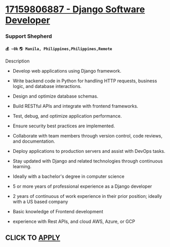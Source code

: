 # [17159806887 - Django Software Developer](https://www.remotewlb.com/apply/17159806887-django-software-developer)  
### Support Shepherd  
#### `💰 ~0k` `🌎 Manila, Philippines,Philippines,Remote`  

Description

  * Develop web applications using Django framework.
  * Write backend code in Python for handling HTTP requests, business logic, and database interactions.
  * Design and optimize database schemas.
  * Build RESTful APIs and integrate with frontend frameworks.
  * Test, debug, and optimize application performance.
  * Ensure security best practices are implemented.
  * Collaborate with team members through version control, code reviews, and documentation.
  * Deploy applications to production servers and assist with DevOps tasks.
  * Stay updated with Django and related technologies through continuous learning.

  * Ideally with a bachelor's degree in computer science
  * 5 or more years of professional experience as a Django developer
  * 2 years of continuous of work experience in their prior position; ideally with a US based company
  * Basic knowledge of Frontend development
  * experience with Rest APIs, and cloud AWS, Azure, or GCP 

  
## CLICK TO [APPLY](https://www.remotewlb.com/apply/17159806887-django-software-developer)

